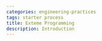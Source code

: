 ```yaml
---
categories: engineering-practices
tags: starter process
title: Exteme Programming
description: Introduction
---
```

